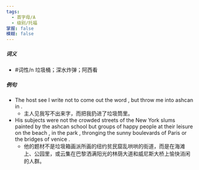 ```yaml
---
tags:
  - 首字母/A
  - 级别/托福
掌握: false
模糊: false
---
```

##### 词义
- #词性/n  垃圾桶；深水炸弹；阿西看
##### 例句
- The host see I write not to come out the word , but throw me into ashcan in .
	- 主人见我写不出来字，而把我扔进了垃圾筒里。
- His subjects were not the crowded streets of the New York slums painted by the ashcan school but groups of happy people at their leisure on the beach , in the park , thronging the sunny boulevards of Paris or the bridges of venice .
	- 他的题材不是垃圾箱画派所画的纽约贫民窟乱哄哄的街道，而是在海滩上、公园里，或云集在巴黎洒满阳光的林荫大道和威尼斯大桥上愉快消闲的人群。
